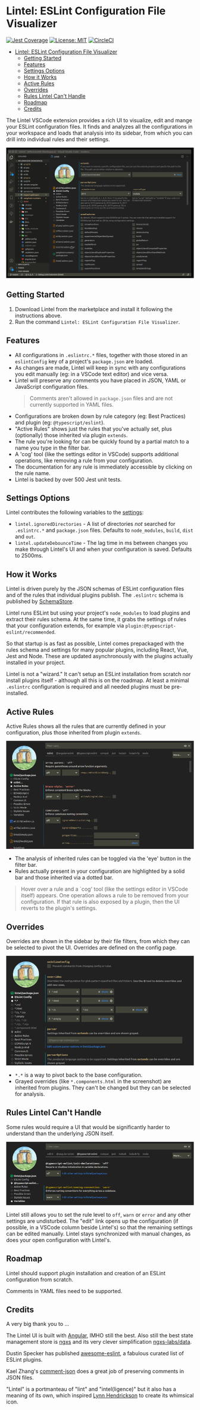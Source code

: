 # Lintel: ESLint Configuration File Visualizer

[![Jest Coverage](https://img.shields.io/badge/coverage-97%25-blue)](https://github.com/mflorence99/lintel/issues) [![License: MIT](https://img.shields.io/badge/License-MIT-yellow.svg)](https://opensource.org/licenses/MIT) [![CircleCI](https://circleci.com/gh/mflorence99/lintel.svg?style=shield)](https://circleci.com/gh/mflorence99/lintel)

- [Lintel: ESLint Configuration File Visualizer](#lintel-eslint-configuration-file-visualizer)
  - [Getting Started](#getting-started)
  - [Features](#features)
  - [Settings Options](#settings-options)
  - [How it Works](#how-it-works)
  - [Active Rules](#active-rules)
  - [Overrides](#overrides)
  - [Rules Lintel Can't Handle](#rules-lintel-cant-handle)
  - [Roadmap](#roadmap)
  - [Credits](#credits)

The Lintel VSCode extension provides a rich UI to visualize, edit and mange your ESLint configuration files. It finds and analyzes all the configurations in your workspace and loads that analysis into its sidebar, from which you can drill into individual rules and their settings.

![Overview](docs/overview.gif)

## Getting Started

1. Download Lintel from the marketplace and install it following the instructions above.
2. Run the command `Lintel: ESLint Configuration File Visualizer`.

## Features

- All configurations in `.eslintrc.*` files, together with those stored in an `eslintConfig` key of a project's `package.json` are loaded.
- As changes are made, Lintel will keep in sync with any configurations you edit manually (eg: in a VSCode text editor) and vice versa.
- Lintel will preserve any comments you have placed in JSON, YAML or JavaScript configuration files.
  > Comments aren't allowed in `package.json` files and are not currently supported in YAML files.
- Configurations are broken down by rule category (eg: Best Practices) and plugin (eg: `@typescript/eslint`).
- "Active Rules" shows just the rules that you've actually set, plus (optionally) those inherited via plugin `extends`.
- The rule you're looking for can be quickly found by a partial match to a name you type in the filter bar.
- A 'cog' tool (like the settings editor in VSCode) supports additional operations, like removing a rule from your configuration.
- The documentation for any rule is immediately accessible by clicking on the rule name.
- Lintel is backed by over 500 Jest unit tests.

## Settings Options

Lintel contributes the following variables to the [settings](https://code.visualstudio.com/docs/getstarted/settings):

- `lintel.ignoredDirectories` - A list of directories _not_ searched for `.eslintrc.*` and `package.json` files. Defaults to `node_modules`, `build`, `dist` and `out`.
- `lintel.updateDebounceTime` - The lag time in ms between changes you make through Lintel's UI and when your configuration is saved. Defaults to 2500ms.

## How it Works

Lintel is driven purely by the JSON schemas of ESLint configuration files and of the rules that individual plugins publish. The `.eslintrc` schema is published by [SchemaStore](https://github.com/SchemaStore/schemastore/blob/master/src/schemas/json/eslintrc.json).

Lintel runs ESLint but using your project's `node_modules` to load plugins and extract their rules schema. At the same time, it grabs the settings of rules that your configuration extends, for example via `plugin:@typescript-eslint/recommended`.

So that startup is as fast as possible, Lintel comes prepackaged with the rules schema and settings for many popular plugins, including React, Vue, Jest and Node. These are updated asynchronously with the plugins actually installed in your project.

Lintel is not a "wizard." It can't setup an ESLint installation from scratch nor install plugins itself - although all this is on the roadmap. At least a minimal `.eslintrc` configuration is required and all needed plugins must be pre-installed.

## Active Rules

Active Rules shows all the rules that are currently defined in your configuration, plus those inherited from plugin `extends`.

![Active Rules](docs/active-rules.png)

- The analysis of inherited rules can be toggled via the 'eye' button in the filter bar.
- Rules actually present in your configuration are highlighted by a solid bar and those inherited via a dotted bar.

> Hover over a rule and a `cog' tool (like the settings editor in VSCode itself) appears. One operation allows a rule to be removed from your configuration. If that rule is also exposed by a plugin, then the UI reverts to the plugin's settings.

## Overrides

Overrides are shown in the sidebar by their file filters, from which they can be selected to pivot the UI. Overrides are defined on the config page.

![Active Rules](docs/overrides.png)

- `*.*` is a way to pivot back to the base configuration.
- Grayed overrides (like `*.components.html` in the screenshot) are inherited from plugins. They can't be changed but they can be selected for analysis.

## Rules Lintel Can't Handle

Some rules would require a UI that would be significantly harder to understand than the underlying JSON itself.

![Rules Lintel Can't Handle](docs/not-handled.png)

Lintel still allows you to set the rule level to `off`, `warn` or `error` and any other settings are undisturbed. The "edit" link opens up the configuration (if possible, in a VSCode column beside Lintel's) so that the remaining settings can be edited manually. Lintel stays synchronized with manual changes, as does your open configuration with Lintel's.

## Roadmap

Lintel should support plugin installation and creation of an ESLint configuration from scratch.

Comments in YAML files need to be supported.

## Credits

A very big thank you to ...

The Lintel UI is built with [Angular](https://angular.io/), IMHO still the best. Also still the best state management store is [ngxs](https://www.ngxs.io/) and its very clever simplification [ngxs-labs/data](https://github.com/ngxs-labs/data/blob/HEAD/docs/README.md).

Dustin Specker has published [awesome-eslint](https://github.com/dustinspecker/awesome-eslint), a fabulous curated list of ESLint plugins.

Kael Zhang's [comment-json](https://github.com/kaelzhang/node-comment-json) does a great job of preserving comments in JSON files.

"Lintel" is a portmanteau of "lint" and "intel(ligence)" but it also has a meaning of its own, which inspired [Lynn Hendrickson](https://lynnzware.biz/) to create its whimsical icon.
